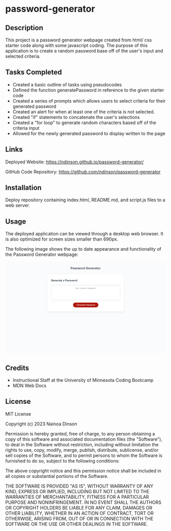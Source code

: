 # password-generator

## Description

This project is a password generator webpage created from html/ css starter code along with some javascript coding. The purpose of this application is to create a random password base off of the user's input and selected criteria.


## Tasks Completed

- Created a basic outline of tasks using pseudocodes
- Defined the function generatePassword in reference to the given starter code
- Created a series of prompts which allows users to select criteria for their generated password
- Created an alert for when at least one of the criteria is not selected.
- Created "if" statements to concatenate the user's selections
- Created a "for loop" to generate random characters based off of the criteria input
- Allowed for the newly generated password to display written to the page

## Links

Deployed Website: https://ndinson.github.io/password-generator/

GitHub Code Repository: https://github.com/ndinson/password-generator

## Installation

Deploy repository containing index.html, README.md, and script.js files to a web server.

## Usage

The deployed application can be viewed through a desktop web browser. It is also optimized for screen sizes smaller than 690px.

The following image shows the up to date appearance and functionality of the Password Generator webpage:

![Alt text](assets/password-generator.png)

## Credits
- Instructional Staff at the University of Minnesota Coding Bootcamp
- MDN Web Docs

## License

MIT License

Copyright (c) 2023 Nainoa Dinson

Permission is hereby granted, free of charge, to any person obtaining a copy
of this software and associated documentation files (the "Software"), to deal
in the Software without restriction, including without limitation the rights
to use, copy, modify, merge, publish, distribute, sublicense, and/or sell
copies of the Software, and to permit persons to whom the Software is
furnished to do so, subject to the following conditions:

The above copyright notice and this permission notice shall be included in all
copies or substantial portions of the Software.

THE SOFTWARE IS PROVIDED "AS IS", WITHOUT WARRANTY OF ANY KIND, EXPRESS OR
IMPLIED, INCLUDING BUT NOT LIMITED TO THE WARRANTIES OF MERCHANTABILITY,
FITNESS FOR A PARTICULAR PURPOSE AND NONINFRINGEMENT. IN NO EVENT SHALL THE
AUTHORS OR COPYRIGHT HOLDERS BE LIABLE FOR ANY CLAIM, DAMAGES OR OTHER
LIABILITY, WHETHER IN AN ACTION OF CONTRACT, TORT OR OTHERWISE, ARISING FROM,
OUT OF OR IN CONNECTION WITH THE SOFTWARE OR THE USE OR OTHER DEALINGS IN THE
SOFTWARE.